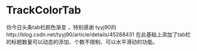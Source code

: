 # TrackColorTab
仿今日头条tab栏颜色渐变 ，特别感谢 tyyj90的http://blog.csdn.net/tyyj90/article/details/45288431
在此基础上添加了tab栏的标题数量可以动态的添加、个数不限制、可以水平滑动的功能。

